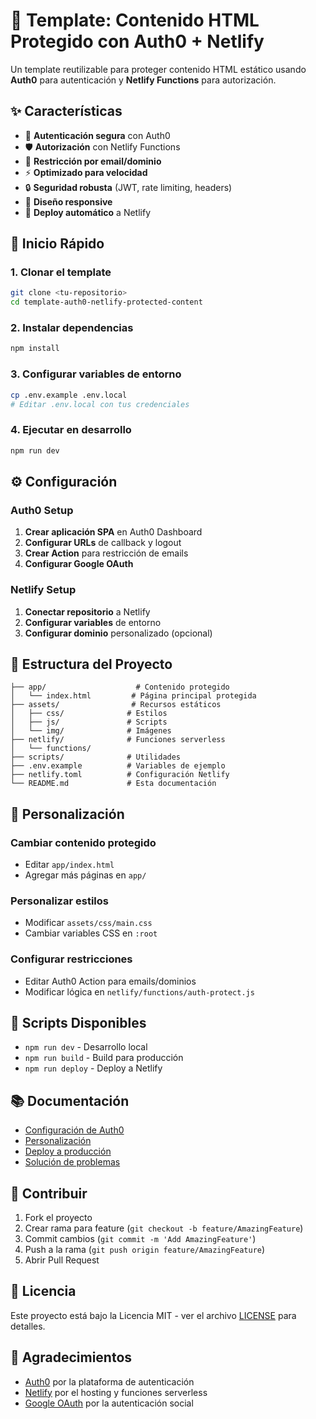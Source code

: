 # 🔐 Template: Contenido HTML Protegido con Auth0 + Netlify

Un template reutilizable para proteger contenido HTML estático usando **Auth0** para autenticación y **Netlify Functions** para autorización.

## ✨ Características

- 🔐 **Autenticación segura** con Auth0
- 🛡️ **Autorización** con Netlify Functions
- 📧 **Restricción por email/dominio**
- ⚡ **Optimizado para velocidad**
- 🔒 **Seguridad robusta** (JWT, rate limiting, headers)
- 📱 **Diseño responsive**
- 🚀 **Deploy automático** a Netlify

## 🚀 Inicio Rápido

### 1. Clonar el template
```bash
git clone <tu-repositorio>
cd template-auth0-netlify-protected-content
```

### 2. Instalar dependencias
```bash
npm install
```

### 3. Configurar variables de entorno
```bash
cp .env.example .env.local
# Editar .env.local con tus credenciales
```

### 4. Ejecutar en desarrollo
```bash
npm run dev
```

## ⚙️ Configuración

### Auth0 Setup

1. **Crear aplicación SPA** en Auth0 Dashboard
2. **Configurar URLs** de callback y logout
3. **Crear Action** para restricción de emails
4. **Configurar Google OAuth**

### Netlify Setup

1. **Conectar repositorio** a Netlify
2. **Configurar variables** de entorno
3. **Configurar dominio** personalizado (opcional)

## 📁 Estructura del Proyecto

```
├── app/                    # Contenido protegido
│   └── index.html         # Página principal protegida
├── assets/                # Recursos estáticos
│   ├── css/              # Estilos
│   ├── js/               # Scripts
│   └── img/              # Imágenes
├── netlify/              # Funciones serverless
│   └── functions/
├── scripts/              # Utilidades
├── .env.example          # Variables de ejemplo
├── netlify.toml          # Configuración Netlify
└── README.md             # Esta documentación
```

## 🎨 Personalización

### Cambiar contenido protegido
- Editar `app/index.html`
- Agregar más páginas en `app/`

### Personalizar estilos
- Modificar `assets/css/main.css`
- Cambiar variables CSS en `:root`

### Configurar restricciones
- Editar Auth0 Action para emails/dominios
- Modificar lógica en `netlify/functions/auth-protect.js`

## 🔧 Scripts Disponibles

- `npm run dev` - Desarrollo local
- `npm run build` - Build para producción
- `npm run deploy` - Deploy a Netlify

## 📚 Documentación

- [Configuración de Auth0](docs/SETUP.md)
- [Personalización](docs/CUSTOMIZATION.md)
- [Deploy a producción](docs/DEPLOYMENT.md)
- [Solución de problemas](docs/TROUBLESHOOTING.md)

## 🤝 Contribuir

1. Fork el proyecto
2. Crear rama para feature (`git checkout -b feature/AmazingFeature`)
3. Commit cambios (`git commit -m 'Add AmazingFeature'`)
4. Push a la rama (`git push origin feature/AmazingFeature`)
5. Abrir Pull Request

## 📄 Licencia

Este proyecto está bajo la Licencia MIT - ver el archivo [LICENSE](LICENSE) para detalles.

## 🙏 Agradecimientos

- [Auth0](https://auth0.com/) por la plataforma de autenticación
- [Netlify](https://netlify.com/) por el hosting y funciones serverless
- [Google OAuth](https://developers.google.com/identity/protocols/oauth2) por la autenticación social
